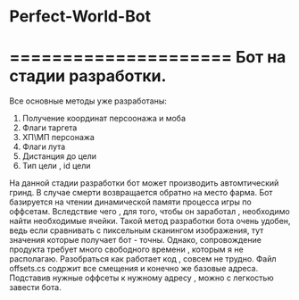 # Perfect-World-Bot
=====================
Бот на стадии разработки.
=====================
Все основные методы уже разработаны:
1) Получение координат персоонажа и моба 
2) Флаги таргета
3) ХП\МП персонажа
4) Флаги лута
5) Дистанция до цели
6) Тип цели , id цели

На данной стадии разработки бот может производить автомтический гринд. В случае смерти возвращается обратно на место фарма.
Бот базируется на чтении динамической памяти процесса игры по оффсетам. Вследствие чего , для того, чтобы он заработал , необходимо найти необходимые ячейки.
Такой метод разработки бота очень удобен, ведь если сравнивать с пиксельным сканингом изображения, тут значения которые получает бот - точны.
Однако, сопровождение продукта требует много свободного времени , которым я не располагаю. Разобраться как работает код , совсем не
трудно. Файл offsets.cs содржит все смещения и конечно же базовые адреса. Подставив нужные оффсеты к нужному адресу , можно с легкостью 
завести бота.
